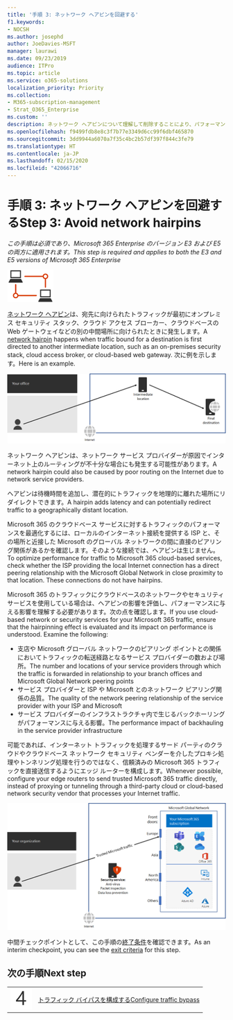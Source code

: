 ```yaml
---
title: '手順 3: ネットワーク ヘアピンを回避する'
f1.keywords:
- NOCSH
ms.author: josephd
author: JoeDavies-MSFT
manager: laurawi
ms.date: 09/23/2019
audience: ITPro
ms.topic: article
ms.service: o365-solutions
localization_priority: Priority
ms.collection:
- M365-subscription-management
- Strat_O365_Enterprise
ms.custom: ''
description: ネットワーク ヘアピンについて理解して削除することにより、パフォーマンスの向上を図ります。
ms.openlocfilehash: f9499fdb8e8c3f7b77e3349d6cc99f6dbf465870
ms.sourcegitcommit: 3dd9944a6070a7f35c4bc2b57df397f844c3fe79
ms.translationtype: HT
ms.contentlocale: ja-JP
ms.lasthandoff: 02/15/2020
ms.locfileid: "42066716"
---
```

# <a name="step-3-avoid-network-hairpins"></a><span data-ttu-id="1bf55-103">手順 3: ネットワーク ヘアピンを回避する</span><span class="sxs-lookup"><span data-stu-id="1bf55-103">Step 3: Avoid network hairpins</span></span>

<span data-ttu-id="1bf55-104">*この手順は必須であり、Microsoft 365 Enterprise のバージョン E3 および E5 の両方に適用されます。*</span><span class="sxs-lookup"><span data-stu-id="1bf55-104">*This step is required and applies to both the E3 and E5 versions of Microsoft 365 Enterprise*</span></span>

![フェーズ 1 - ネットワーキング](../media/deploy-foundation-infrastructure/networking_icon-small.png)

<span data-ttu-id="1bf55-106">[ネットワーク ヘアピン](https://docs.microsoft.com/office365/enterprise/office-365-network-connectivity-principles#BKMK_P3)は、宛先に向けられたトラフィックが最初にオンプレミス セキュリティ スタック、クラウド アクセス ブローカー、クラウドベースの Web ゲートウェイなどの別の中間場所に向けられたときに発生します。</span><span class="sxs-lookup"><span data-stu-id="1bf55-106">A [network hairpin](https://docs.microsoft.com/office365/enterprise/office-365-network-connectivity-principles#BKMK_P3) happens when traffic bound for a destination is first directed to another intermediate location, such as an on-premises security stack, cloud access broker, or cloud-based web gateway.</span></span> <span data-ttu-id="1bf55-107">次に例を示します。</span><span class="sxs-lookup"><span data-stu-id="1bf55-107">Here is an example.</span></span>

![ネットワーク ヘアピンの例](../media/networking-avoid-network-hairpins/network-hairpin-example.png)

<span data-ttu-id="1bf55-109">ネットワーク ヘアピンは、ネットワーク サービス プロバイダーが原因でインターネット上のルーティングが不十分な場合にも発生する可能性があります。</span><span class="sxs-lookup"><span data-stu-id="1bf55-109">A network hairpin could also be caused by poor routing on the Internet due to network service providers.</span></span> 

<span data-ttu-id="1bf55-110">ヘアピンは待機時間を追加し、潜在的にトラフィックを地理的に離れた場所にリダイレクトできます。</span><span class="sxs-lookup"><span data-stu-id="1bf55-110">A hairpin adds latency and can potentially redirect traffic to a geographically distant location.</span></span>

<span data-ttu-id="1bf55-p102">Microsoft 365 のクラウドベース サービスに対するトラフィックのパフォーマンスを最適化するには、ローカルのインターネット接続を提供する ISP と、その場所と近接した Microsoft のグローバル ネットワークの間に直接のピアリング関係があるかを確認します。そのような接続では、ヘアピンは生じません。</span><span class="sxs-lookup"><span data-stu-id="1bf55-p102">To optimize performance for traffic to Microsoft 365 cloud-based services, check whether the ISP providing the local Internet connection has a direct peering relationship with the Microsoft Global Network in close proximity to that location. These connections do not have hairpins.</span></span>

<span data-ttu-id="1bf55-p103">Microsoft 365 のトラフィックにクラウドベースのネットワークやセキュリティ サービスを使用している場合は、ヘアピンの影響を評価し、パフォーマンスに与える影響を理解する必要があります。次の点を確認します。</span><span class="sxs-lookup"><span data-stu-id="1bf55-p103">If you use cloud-based network or security services for your Microsoft 365 traffic, ensure that the hairpinning effect is evaluated and its impact on performance is understood. Examine the following:</span></span>

- <span data-ttu-id="1bf55-115">支店や Microsoft グローバル ネットワークのピアリング ポイントとの関係においてトラフィックの転送経路となるサービス プロバイダーの数および場所。</span><span class="sxs-lookup"><span data-stu-id="1bf55-115">The number and locations of your service providers through which the traffic is forwarded in relationship to your branch offices and Microsoft Global Network peering points</span></span> 
- <span data-ttu-id="1bf55-116">サービス プロバイダーと ISP や Microsoft とのネットワーク ピアリング関係の品質。</span><span class="sxs-lookup"><span data-stu-id="1bf55-116">The quality of the network peering relationship of the service provider with your ISP and Microsoft</span></span> 
- <span data-ttu-id="1bf55-117">サービス プロバイダーのインフラストラクチャ内で生じるバックホーリングがパフォーマンスに与える影響。</span><span class="sxs-lookup"><span data-stu-id="1bf55-117">The performance impact of backhauling in the service provider infrastructure</span></span>

<span data-ttu-id="1bf55-118">可能であれば、インターネット トラフィックを処理するサード パーティのクラウドやクラウドベース ネットワーク セキュリティ ベンダーを介したプロキシ処理やトンネリング処理を行うのではなく、信頼済みの Microsoft 365 トラフィックを直接送信するようにエッジ ルーターを構成します。</span><span class="sxs-lookup"><span data-stu-id="1bf55-118">Whenever possible, configure your edge routers to send trusted Microsoft 365 traffic directly, instead of proxying or tunneling through a third-party cloud or cloud-based network security vendor that processes your Internet traffic.</span></span> 

![ネットワーク ヘアピンをバイパスする例](../media/networking-avoid-network-hairpins/bypassing-network-hairpin.png)

<span data-ttu-id="1bf55-120">中間チェックポイントとして、この手順の[終了条件](networking-exit-criteria.md#crit-networking-step3)を確認できます。</span><span class="sxs-lookup"><span data-stu-id="1bf55-120">As an interim checkpoint, you can see the [exit criteria](networking-exit-criteria.md#crit-networking-step3) for this step.</span></span>

## <a name="next-step"></a><span data-ttu-id="1bf55-121">次の手順</span><span class="sxs-lookup"><span data-stu-id="1bf55-121">Next step</span></span>

|||
|:-------|:-----|
|![手順 4](../media/stepnumbers/Step4.png)|[<span data-ttu-id="1bf55-123">トラフィック バイパスを構成する</span><span class="sxs-lookup"><span data-stu-id="1bf55-123">Configure traffic bypass</span></span>](networking-configure-proxies-firewalls.md)|
